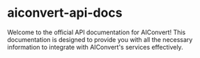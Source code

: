# aiconvert-api-docs
Welcome to the official API documentation for AIConvert! This documentation is designed to provide you with all the necessary information to integrate with AIConvert's services effectively.
